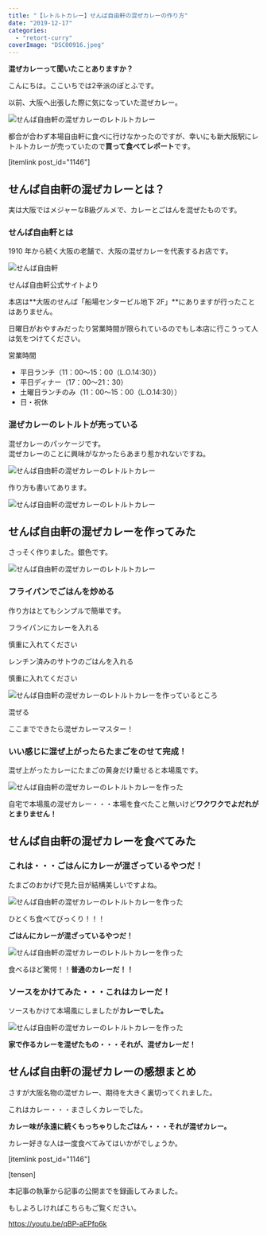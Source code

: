 ```yaml
---
title: "【レトルトカレー】せんば自由軒の混ぜカレーの作り方"
date: "2019-12-17"
categories: 
  - "retort-curry"
coverImage: "DSC00916.jpeg"
---
```


**混ぜカレーって聞いたことありますか？**

こんにちは。ここいちでは2辛派のぽとふです。

以前、大阪へ出張した際に気になっていた混ぜカレー。

![せんば自由軒の混ぜカレーのレトルトカレー](images/DSC00910.jpeg)

都合が合わず本場自由軒に食べに行けなかったのですが、幸いにも新大阪駅にレトルトカレーが売っていたので**買って食べてレポート**です。

\[itemlink post\_id="1146"\]

## せんば自由軒の混ぜカレーとは？

実は大阪ではメジャーなB級グルメで、カレーとごはんを混ぜたものです。

### せんば自由軒とは

1910 年から続く大阪の老舗で、大阪の混ぜカレーを代表するお店です。

![せんば自由軒](images/details-img04.jpg)

せんば自由軒公式サイトより

本店は**大阪のせんば「船場センタービル地下 2F」**にありますが行ったことはありません。

日曜日がおやすみだったり営業時間が限られているのでもし本店に行こうって人は気をつけてください。

営業時間

- 平日ランチ（11：00〜15：00（L.O.14:30））
- 平日ディナー（17：00〜21：30）
- 土曜日ランチのみ（11：00〜15：00（L.O.14:30））
- 日・祝休

### 混ぜカレーのレトルトが売っている

混ぜカレーのパッケージです。  
混ぜカレーのことに興味がなかったらあまり惹かれないですね。

![せんば自由軒の混ぜカレーのレトルトカレー](images/DSC00910.jpeg)

作り方も書いてあります。

![せんば自由軒の混ぜカレーのレトルトカレー](images/DSC00911.jpeg)

## せんば自由軒の混ぜカレーを作ってみた

さっそく作りました。銀色です。

![せんば自由軒の混ぜカレーのレトルトカレー](images/DSC00912.jpeg)

### フライパンでごはんを炒める

作り方はとてもシンプルで簡単です。

フライパンにカレーを入れる

慎重に入れてください

レンチン済みのサトウのごはんを入れる

慎重に入れてください

![せんば自由軒の混ぜカレーのレトルトカレーを作っているところ](images/DSC00914.jpeg)

混ぜる

ここまでできたら混ぜカレーマスター！

### いい感じに混ぜ上がったらたまごをのせて完成！

混ぜ上がったカレーにたまごの黄身だけ乗せると本場風です。

![せんば自由軒の混ぜカレーのレトルトカレーを作った](images/DSC00915.jpeg)

自宅で本場風の混ぜカレー・・・本場を食べたこと無いけど**ワクワクでよだれがとまりません！**

## せんば自由軒の混ぜカレーを食べてみた

### これは・・・ごはんにカレーが混ざっているやつだ！

たまごのおかげで見た目が結構美しいですよね。

![せんば自由軒の混ぜカレーのレトルトカレーを作った](images/DSC00917.jpeg)

ひとくち食べてびっくり！！！

**ごはんにカレーが混ざっているやつだ！**

![せんば自由軒の混ぜカレーのレトルトカレーを作った](images/DSC00916.jpeg)

食べるほど驚愕！！**普通のカレーだ！！**

### ソースをかけてみた・・・これはカレーだ！

ソースもかけて本場風にしましたが**カレーでした。**

![せんば自由軒の混ぜカレーのレトルトカレーを作った](images/DSC00918.jpeg)

**家で作るカレーを混ぜたもの・・・それが、混ぜカレーだ！**

## せんば自由軒の混ぜカレーの感想まとめ

さすが大阪名物の混ぜカレー、期待を大きく裏切ってくれました。

これはカレー・・・まさしくカレーでした。

**カレー味が永遠に続くもっちゃりしたごはん・・・それが混ぜカレー。**

カレー好きな人は一度食べてみてはいかがでしょうか。

\[itemlink post\_id="1146"\]

\[tensen\]

本記事の執筆から記事の公開までを録画してみました。

もしよろしければこちらもご覧ください。

https://youtu.be/qBP-aEPfp6k
